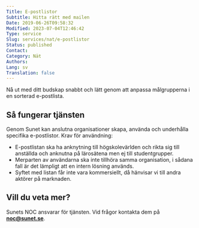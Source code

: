 ```yaml
---
Title: E-postlistor
Subtitle: Hitta rätt med mailen
Date: 2019-06-26T09:58:32
Modified: 2023-07-04T12:46:42
Type: service
Slug: services/nat/e-postlistor
Status: published
Contact: 
Category: Nät
Authors: 
Lang: sv
Translation: false
---
```


Nå ut med ditt budskap snabbt och lätt genom att anpassa målgrupperna i en sorterad e-postlista.

## Så fungerar tjänsten

Genom Sunet kan anslutna organisationer skapa, använda och underhålla specifika e-postlistor. Krav för användning:

* E-postlistan ska ha anknytning till högskolevärlden och rikta sig till anställda och anknutna på lärosätena men ej till studentgrupper.
* Merparten av användarna ska inte tillhöra samma organisation, i sådana fall är det lämpligt att en intern lösning används.
* Syftet med listan får inte vara kommersiellt, då hänvisar vi till andra aktörer på marknaden.

## Vill du veta mer?

Sunets NOC ansvarar för tjänsten. Vid frågor kontakta dem på **[noc@sunet.se](mailto:noc@sunet.se)**.

